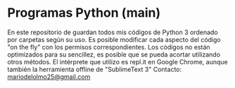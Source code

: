 # Programas Python (main)
En este repositorio de guardan todos mis códigos de Python 3 ordenado por carpetas según su uso.
Es posible modificar cada aspecto del código "on the fly" con los permisos correspondientes.
Los códigos no están optimizados para su sencillez, es posible que se pueda acortar utilizando otros métodos.
El intérprete que utilizo es repl.it en Google Chrome, aunque también la herramienta offline de "SublimeText 3"
Contacto: mariodelolmo25@gmail.com
